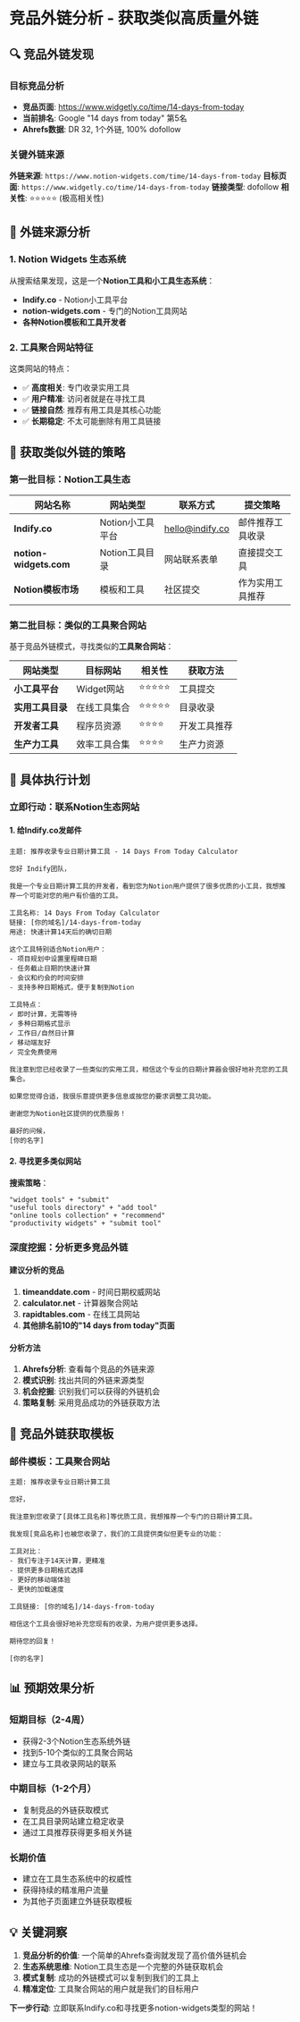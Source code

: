 # 竞品外链分析 - 获取类似高质量外链

## 🔍 竞品外链发现

### 目标竞品分析
- **竞品页面**: https://www.widgetly.co/time/14-days-from-today
- **当前排名**: Google "14 days from today" 第5名
- **Ahrefs数据**: DR 32, 1个外链, 100% dofollow

### 关键外链来源
**外链来源**: `https://www.notion-widgets.com/time/14-days-from-today`
**目标页面**: `https://www.widgetly.co/time/14-days-from-today`
**链接类型**: dofollow
**相关性**: ⭐⭐⭐⭐⭐ (极高相关性)

## 🎯 外链来源分析

### 1. Notion Widgets 生态系统
从搜索结果发现，这是一个**Notion工具和小工具生态系统**：

- **Indify.co** - Notion小工具平台
- **notion-widgets.com** - 专门的Notion工具网站
- **各种Notion模板和工具开发者**

### 2. 工具聚合网站特征
这类网站的特点：
- ✅ **高度相关**: 专门收录实用工具
- ✅ **用户精准**: 访问者就是在寻找工具
- ✅ **链接自然**: 推荐有用工具是其核心功能
- ✅ **长期稳定**: 不太可能删除有用工具链接

## 🚀 获取类似外链的策略

### 第一批目标：Notion工具生态
| 网站名称 | 网站类型 | 联系方式 | 提交策略 |
|---------|---------|----------|----------|
| **Indify.co** | Notion小工具平台 | hello@indify.co | 邮件推荐工具收录 |
| **notion-widgets.com** | Notion工具目录 | 网站联系表单 | 直接提交工具 |
| **Notion模板市场** | 模板和工具 | 社区提交 | 作为实用工具推荐 |

### 第二批目标：类似的工具聚合网站
基于竞品外链模式，寻找类似的**工具聚合网站**：

| 网站类型 | 目标网站 | 相关性 | 获取方法 |
|---------|---------|--------|----------|
| **小工具平台** | Widget网站 | ⭐⭐⭐⭐⭐ | 工具提交 |
| **实用工具目录** | 在线工具集合 | ⭐⭐⭐⭐⭐ | 目录收录 |
| **开发者工具** | 程序员资源 | ⭐⭐⭐⭐ | 开发工具推荐 |
| **生产力工具** | 效率工具合集 | ⭐⭐⭐⭐ | 生产力资源 |

## 📧 具体执行计划

### 立即行动：联系Notion生态网站

#### 1. 给Indify.co发邮件
```
主题: 推荐收录专业日期计算工具 - 14 Days From Today Calculator

您好 Indify团队，

我是一个专业日期计算工具的开发者，看到您为Notion用户提供了很多优质的小工具，我想推荐一个可能对您的用户有价值的工具。

工具名称: 14 Days From Today Calculator
链接: [你的域名]/14-days-from-today
用途: 快速计算14天后的确切日期

这个工具特别适合Notion用户：
- 项目规划中设置里程碑日期
- 任务截止日期的快速计算
- 会议和约会的时间安排
- 支持多种日期格式，便于复制到Notion

工具特点：
✓ 即时计算，无需等待
✓ 多种日期格式显示
✓ 工作日/自然日计算
✓ 移动端友好
✓ 完全免费使用

我注意到您已经收录了一些类似的实用工具，相信这个专业的日期计算器会很好地补充您的工具集合。

如果您觉得合适，我很乐意提供更多信息或按您的要求调整工具功能。

谢谢您为Notion社区提供的优质服务！

最好的问候，
[你的名字]
```

#### 2. 寻找更多类似网站
**搜索策略**：
```
"widget tools" + "submit"
"useful tools directory" + "add tool"
"online tools collection" + "recommend"
"productivity widgets" + "submit tool"
```

### 深度挖掘：分析更多竞品外链

#### 建议分析的竞品
1. **timeanddate.com** - 时间日期权威网站
2. **calculator.net** - 计算器聚合网站  
3. **rapidtables.com** - 在线工具网站
4. **其他排名前10的"14 days from today"页面**

#### 分析方法
1. **Ahrefs分析**: 查看每个竞品的外链来源
2. **模式识别**: 找出共同的外链来源类型
3. **机会挖掘**: 识别我们可以获得的外链机会
4. **策略复制**: 采用竞品成功的外链获取方法

## 🎯 竞品外链获取模板

### 邮件模板：工具聚合网站
```
主题: 推荐收录专业日期计算工具

您好，

我注意到您收录了[具体工具名称]等优质工具，我想推荐一个专门的日期计算工具。

我发现[竞品名称]也被您收录了，我们的工具提供类似但更专业的功能：

工具对比：
- 我们专注于14天计算，更精准
- 提供更多日期格式选择
- 更好的移动端体验
- 更快的加载速度

工具链接: [你的域名]/14-days-from-today

相信这个工具会很好地补充您现有的收录，为用户提供更多选择。

期待您的回复！

[你的名字]
```

## 📊 预期效果分析

### 短期目标（2-4周）
- 获得2-3个Notion生态系统外链
- 找到5-10个类似的工具聚合网站
- 建立与工具收录网站的联系

### 中期目标（1-2个月）
- 复制竞品的外链获取模式
- 在工具目录网站建立稳定收录
- 通过工具推荐获得更多相关外链

### 长期价值
- 建立在工具生态系统中的权威性
- 获得持续的精准用户流量
- 为其他子页面建立外链获取模板

## 💡 关键洞察

1. **竞品分析的价值**: 一个简单的Ahrefs查询就发现了高价值外链机会
2. **生态系统思维**: Notion工具生态是一个完整的外链获取机会
3. **模式复制**: 成功的外链模式可以复制到我们的工具上
4. **精准定位**: 工具聚合网站的用户就是我们的目标用户

**下一步行动**: 立即联系Indify.co和寻找更多notion-widgets类型的网站！ 